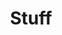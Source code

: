 ---
title: 'Stuff'
genre: 'Future Funk'
artist: 'Stuff'
price: 24.95
label: 'Z'
image: 'record-images/stuff-stuff.jpg'
band-origin: 'Belgium'
country-code: 'BE'
type: 'record'
---